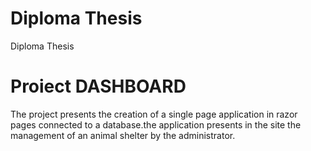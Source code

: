 # Diploma Thesis
Diploma Thesis
# Proiect DASHBOARD

The project presents the creation of a single page application in razor pages connected to a database.the application presents in the site the management of an animal shelter by the administrator.
